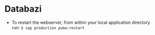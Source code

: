 # Databazi
- To restart the webserver, from within your local application directory run:
`$ cap production puma:restart`
